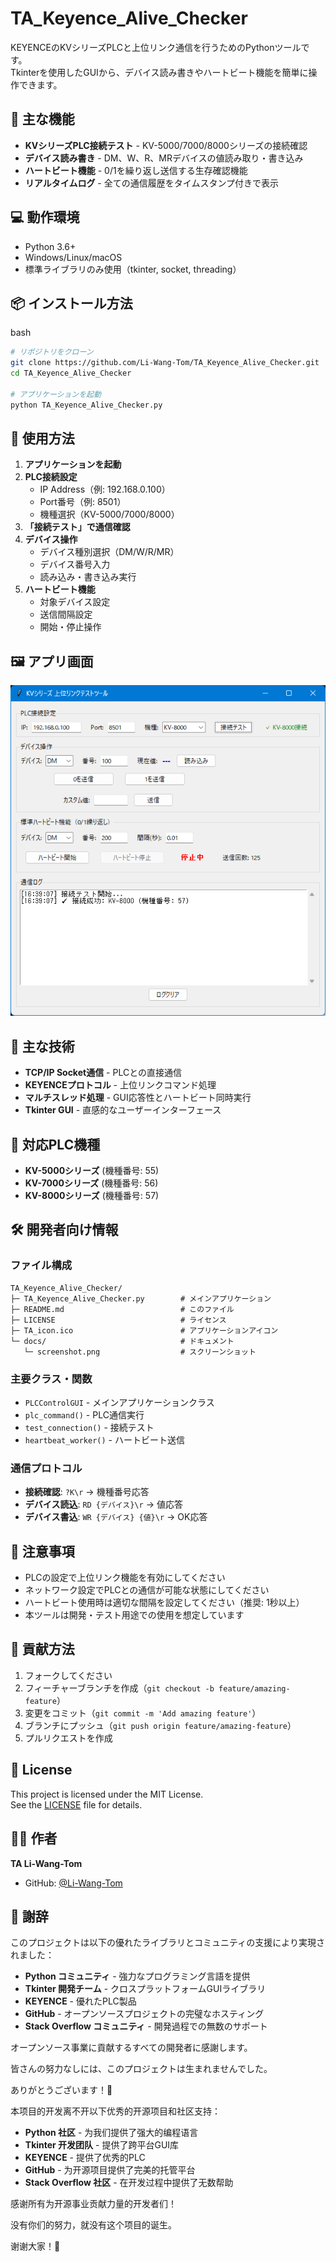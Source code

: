# TA_Keyence_Alive_Checker

KEYENCEのKVシリーズPLCと上位リンク通信を行うためのPythonツールです。  
Tkinterを使用したGUIから、デバイス読み書きやハートビート機能を簡単に操作できます。

## 🧩 主な機能

- **KVシリーズPLC接続テスト** - KV-5000/7000/8000シリーズの接続確認
- **デバイス読み書き** - DM、W、R、MRデバイスの値読み取り・書き込み
- **ハートビート機能** - 0/1を繰り返し送信する生存確認機能
- **リアルタイムログ** - 全ての通信履歴をタイムスタンプ付きで表示

## 💻 動作環境

- Python 3.6+
- Windows/Linux/macOS
- 標準ライブラリのみ使用（tkinter, socket, threading）

## 📦 インストール方法

bash

```bash
# リポジトリをクローン
git clone https://github.com/Li-Wang-Tom/TA_Keyence_Alive_Checker.git
cd TA_Keyence_Alive_Checker

# アプリケーションを起動
python TA_Keyence_Alive_Checker.py
```

## 🚀 使用方法

1. **アプリケーションを起動**
2. **PLC接続設定**
   - IP Address（例: 192.168.0.100）
   - Port番号（例: 8501）
   - 機種選択（KV-5000/7000/8000）
3. **「接続テスト」で通信確認**
4. **デバイス操作**
   - デバイス種別選択（DM/W/R/MR）
   - デバイス番号入力
   - 読み込み・書き込み実行
5. **ハートビート機能**
   - 対象デバイス設定
   - 送信間隔設定
   - 開始・停止操作

## 🖼️ アプリ画面

![スクリーンショット](docs/screenshot.png)

## 🔧 主な技術

- **TCP/IP Socket通信** - PLCとの直接通信
- **KEYENCEプロトコル** - 上位リンクコマンド処理
- **マルチスレッド処理** - GUI応答性とハートビート同時実行
- **Tkinter GUI** - 直感的なユーザーインターフェース

## 🎯 対応PLC機種

- **KV-5000シリーズ** (機種番号: 55)
- **KV-7000シリーズ** (機種番号: 56)
- **KV-8000シリーズ** (機種番号: 57)

## 🛠️ 開発者向け情報

### ファイル構成

```
TA_Keyence_Alive_Checker/
├─ TA_Keyence_Alive_Checker.py        # メインアプリケーション
├─ README.md                          # このファイル
├─ LICENSE                            # ライセンス
├─ TA_icon.ico                        # アプリケーションアイコン
└─ docs/                              # ドキュメント
   └─ screenshot.png                  # スクリーンショット
```

### 主要クラス・関数

- `PLCControlGUI` - メインアプリケーションクラス
- `plc_command()` - PLC通信実行
- `test_connection()` - 接続テスト
- `heartbeat_worker()` - ハートビート送信

### 通信プロトコル

- **接続確認**: `?K\r` → 機種番号応答
- **デバイス読込**: `RD {デバイス}\r` → 値応答
- **デバイス書込**: `WR {デバイス} {値}\r` → OK応答

## 🚨 注意事項

- PLCの設定で上位リンク機能を有効にしてください
- ネットワーク設定でPLCとの通信が可能な状態にしてください
- ハートビート使用時は適切な間隔を設定してください（推奨: 1秒以上）
- 本ツールは開発・テスト用途での使用を想定しています

## 🤝 貢献方法

1. フォークしてください
2. フィーチャーブランチを作成（`git checkout -b feature/amazing-feature`）
3. 変更をコミット（`git commit -m 'Add amazing feature'`）
4. ブランチにプッシュ（`git push origin feature/amazing-feature`）
5. プルリクエストを作成

## 📝 License

This project is licensed under the MIT License.  
See the [LICENSE](LICENSE) file for details.

## 👨‍💻 作者

**TA Li-Wang-Tom**

- GitHub: [@Li-Wang-Tom](https://github.com/Li-Wang-Tom)

## 🙏 謝辞

このプロジェクトは以下の優れたライブラリとコミュニティの支援により実現されました：

- **Python コミュニティ** - 強力なプログラミング言語を提供
- **Tkinter 開発チーム** - クロスプラットフォームGUIライブラリ
- **KEYENCE** - 優れたPLC製品
- **GitHub** - オープンソースプロジェクトの完璧なホスティング
- **Stack Overflow コミュニティ** - 開発過程での無数のサポート

オープンソース事業に貢献するすべての開発者に感謝します。

皆さんの努力なしには、このプロジェクトは生まれませんでした。

ありがとうございます！🎉

本项目的开发离不开以下优秀的开源项目和社区支持：

- **Python 社区** - 为我们提供了强大的编程语言
- **Tkinter 开发团队** - 提供了跨平台GUI库
- **KEYENCE** - 提供了优秀的PLC
- **GitHub** - 为开源项目提供了完美的托管平台
- **Stack Overflow 社区** - 在开发过程中提供了无数帮助

感谢所有为开源事业贡献力量的开发者们！

没有你们的努力，就没有这个项目的诞生。

谢谢大家！🎉
